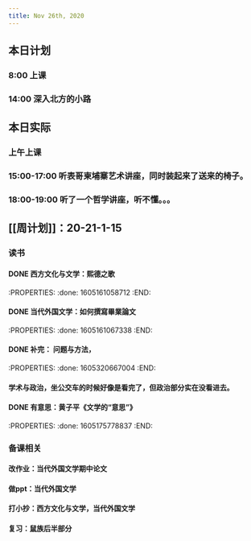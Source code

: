 ```yaml
---
title: Nov 26th, 2020
---
```


## 本日计划
### 8:00 上课
### 14:00 深入北方的小路
## 本日实际
### 上午上课
### 15:00-17:00 听表哥柬埔寨艺术讲座，同时装起来了送来的椅子。
### 18:00-19:00 听了一个哲学讲座，听不懂。。。
##
## [[周计划]]：20-21-1-15
### 读书
#### DONE 西方文化与文学：熙德之歌
:PROPERTIES:
:done: 1605161058712
:END:
#### DONE 当代外国文学：如何撰寫畢業論文
:PROPERTIES:
:done: 1605161067338
:END:
#### DONE 补完： 问题与方法，
:PROPERTIES:
:done: 1605320667004
:END:
#### 学术与政治，坐公交车的时候好像是看完了，但政治部分实在没看进去。
#### DONE 有意思：黄子平《文学的“意思”》
:PROPERTIES:
:done: 1605175778837
:END:
### 备课相关
#### 改作业：当代外国文学期中论文
#### 做ppt：当代外国文学
#### 打小抄：西方文化与文学，当代外国文学
#### 复习：鼠族后半部分
